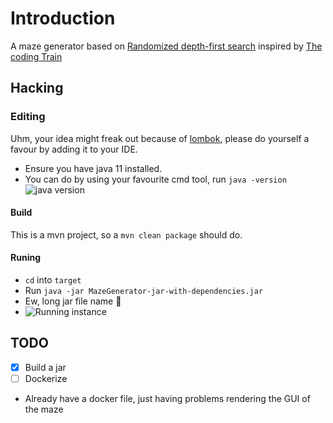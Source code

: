 # Introduction
A maze generator based on <a href="https://en.wikipedia.org/wiki/Maze_generation_algorithm#Iterative_implementation" target="_blank">Randomized depth-first search</a>  inspired by <a href="https://thecodingtrain.com/CodingChallenges/010.1-maze-dfs-p5.html" target="_blank">The coding Train</a>


## Hacking
### Editing
Uhm, your idea might freak out because of [lombok](https://projectlombok.org), please do yourself a favour by adding it to your IDE. 
- Ensure you have java 11 installed. 
- You can do by using your favourite cmd tool, run `java -version`
![java version](https://github.com/Mmontsheng/Maze-Generator/blob/master/java_version.PNG)
#### Build
This is a mvn project, so a `mvn clean package` should do.

#### Runing
- `cd` into `target`
- Run `java -jar MazeGenerator-jar-with-dependencies.jar`
- Ew, long jar file name :poop:
- ![Running instance](https://github.com/Mmontsheng/Maze-Generator/blob/master/maze.PNG)
## TODO
- [X] Build a jar
- [ ] Dockerize 
- Already have a docker file, just having problems rendering the GUI of the maze 